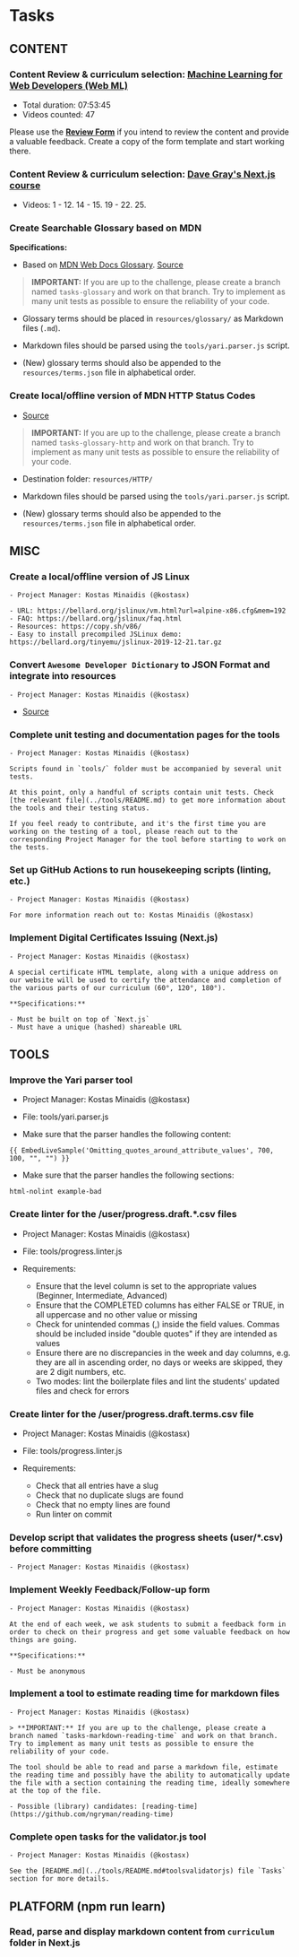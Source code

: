 # Tasks

## CONTENT

  ### Content Review & curriculum selection: [Machine Learning for Web Developers (Web ML)](https://www.youtube.com/playlist?list=PLOU2XLYxmsILr3HQpqjLAUkIPa5EaZiui)

  - Total duration: 07:53:45
  - Videos counted: 47

  Please use the [**Review Form**](https://docs.google.com/document/d/1CRaejbYTLorucBXauv2Z-FEqXtYB5K1hdsZu7496YEc/edit?usp=sharing) if you intend to review the content and provide a valuable feedback. Create a copy of the form template and start working there.

  ### Content Review & curriculum selection: [Dave Gray's Next.js course](https://www.youtube.com/playlist?list=PL0Zuz27SZ-6Pk-QJIdGd1tGZEzy9RTgtj)

  - Videos: 1 - 12. 14 - 15. 19 - 22. 25.

  ### Create Searchable Glossary based on MDN

  **Specifications:**

  - Based on [MDN Web Docs Glossary](https://developer.mozilla.org/en-US/docs/Glossary). [Source](https://github.com/mdn/content/tree/ac9555df73c8d2825c886fa94aac13f87295e74c/files/en-us/glossary)

  > **IMPORTANT:** If you are up to the challenge, please create a branch named `tasks-glossary` and work on that branch. Try to implement as many unit tests as possible to ensure the reliability of your code.

  - Glossary terms should be placed in `resources/glossary/` as Markdown files (`.md`).

  - Markdown files should be parsed using the `tools/yari.parser.js` script.

  - (New) glossary terms should also be appended to the `resources/terms.json` file in alphabetical order.

  ### Create local/offline version of MDN HTTP Status Codes

  - [Source](https://github.com/mdn/content/tree/ac9555df73c8d2825c886fa94aac13f87295e74c/files/en-us/web/http/status)

  > **IMPORTANT:** If you are up to the challenge, please create a branch named `tasks-glossary-http` and work on that branch. Try to implement as many unit tests as possible to ensure the reliability of your code.

  - Destination folder: `resources/HTTP/`

  - Markdown files should be parsed using the `tools/yari.parser.js` script.

  - (New) glossary terms should also be appended to the `resources/terms.json` file in alphabetical order.

## MISC

  ### Create a local/offline version of JS Linux

    - Project Manager: Kostas Minaidis (@kostasx)

    - URL: https://bellard.org/jslinux/vm.html?url=alpine-x86.cfg&mem=192
    - FAQ: https://bellard.org/jslinux/faq.html
    - Resources: https://copy.sh/v86/
    - Easy to install precompiled JSLinux demo: https://bellard.org/tinyemu/jslinux-2019-12-21.tar.gz

  ### Convert `Awesome Developer Dictionary` to JSON Format and integrate into resources

    - Project Manager: Kostas Minaidis (@kostasx)

  - [Source](https://github.com/dephraiim/awesome-developer-dictionary)

  ### Complete unit testing and documentation pages for the tools

    - Project Manager: Kostas Minaidis (@kostasx)

    Scripts found in `tools/` folder must be accompanied by several unit tests.

    At this point, only a handful of scripts contain unit tests. Check [the relevant file](../tools/README.md) to get more information about the tools and their testing status.

    If you feel ready to contribute, and it's the first time you are working on the testing of a tool, please reach out to the corresponding Project Manager for the tool before starting to work on the tests.

  ### Set up GitHub Actions to run housekeeping scripts (linting, etc.)

    - Project Manager: Kostas Minaidis (@kostasx)

    For more information reach out to: Kostas Minaidis (@kostasx)

  ### Implement Digital Certificates Issuing (Next.js)

    - Project Manager: Kostas Minaidis (@kostasx)

    A special certificate HTML template, along with a unique address on our website will be used to certify the attendance and completion of the various parts of our curriculum (60°, 120°, 180°).

    **Specifications:**

    - Must be built on top of `Next.js`
    - Must have a unique (hashed) shareable URL

## TOOLS

  ### Improve the Yari parser tool

  - Project Manager: Kostas Minaidis (@kostasx)

  - File: tools/yari.parser.js

  - Make sure that the parser handles the following content:

  ```
  {{ EmbedLiveSample('Omitting_quotes_around_attribute_values', 700, 100, "", "") }}
  ```

  - Make sure that the parser handles the following sections:

  `html-nolint example-bad`

  ### Create linter for the /user/progress.draft.*.csv files

  - Project Manager: Kostas Minaidis (@kostasx)

  - File: tools/progress.linter.js

  - Requirements:
    - Ensure that the level column is set to the appropriate values (Beginner, Intermediate, Advanced)
    - Ensure that the COMPLETED columns has either FALSE or TRUE, in all uppercase and no other value or missing
    - Check for unintended commas (,) inside the field values. Commas should be included inside "double quotes" if they are intended as values
    - Ensure there are no discrepancies in the week and day columns, e.g. they are all in ascending order, no days or weeks are skipped, they are 2 digit numbers, etc. 
    - Two modes: lint the boilerplate files and lint the students' updated files and check for errors

  ### Create linter for the /user/progress.draft.terms.csv file

  - Project Manager: Kostas Minaidis (@kostasx)

  - File: tools/progress.linter.js

  - Requirements:
    - Check that all entries have a slug
    - Check that no duplicate slugs are found
    - Check that no empty lines are found
    - Run linter on commit

  ### Develop script that validates the progress sheets (user/*.csv) before committing

    - Project Manager: Kostas Minaidis (@kostasx)

  ### Implement Weekly Feedback/Follow-up form

    - Project Manager: Kostas Minaidis (@kostasx)

    At the end of each week, we ask students to submit a feedback form in order to check on their progress and get some valuable feedback on how things are going.

    **Specifications:**

    - Must be anonymous

  ### Implement a tool to estimate reading time for markdown files

    - Project Manager: Kostas Minaidis (@kostasx)

    > **IMPORTANT:** If you are up to the challenge, please create a branch named `tasks-markdown-reading-time` and work on that branch. Try to implement as many unit tests as possible to ensure the reliability of your code.

    The tool should be able to read and parse a markdown file, estimate the reading time and possibly have the ability to automatically update the file with a section containing the reading time, ideally somewhere at the top of the file.

    - Possible (library) candidates: [reading-time](https://github.com/ngryman/reading-time)

  ### Complete open tasks for the validator.js tool

    - Project Manager: Kostas Minaidis (@kostasx)

    See the [README.md](../tools/README.md#toolsvalidatorjs) file `Tasks` section for more details. 

## PLATFORM (npm run learn)  

### Read, parse and display markdown content from `curriculum` folder in Next.js